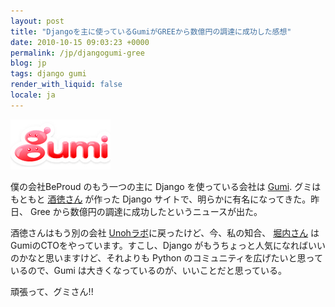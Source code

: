 ```yaml
---
layout: post
title: "Djangoを主に使っているGumiがGREEから数億円の調達に成功した感想"
date: 2010-10-15 09:03:23 +0000
permalink: /jp/djangogumi-gree
blog: jp
tags: django gumi
render_with_liquid: false
locale: ja
---
```


![](/assets/images/633/gumi.gif)

僕の会社BeProud のもう一つの主に Django を使っている会社は [Gumi](http://gu3.co.jp/). グミはもともと
[酒徳さん](http://twitter.com/perezvon) が作った Django サイトで、明らかに有名になってきた。昨日、
Gree から数億円の調達に成功したというニュースが出た。

酒徳さんはもう別の会社 [Unohラボ](http://labs.unoh.net/cgi-bin/mt-search.cgi?tag=chihiro&blog_id=2)に戻ったけど、今、私の知合、 [堀内さん](http://twitter.com/horiuchi) はGumiのCTOをやっています。すこし、Django がもうちょっと人気になればいいのかなと思いますけど、それよりも Python のコミュニティを広げたいと思っているので、Gumi は大きくなっているのが、いいことだと思っている。

頑張って、グミさん\!\!
